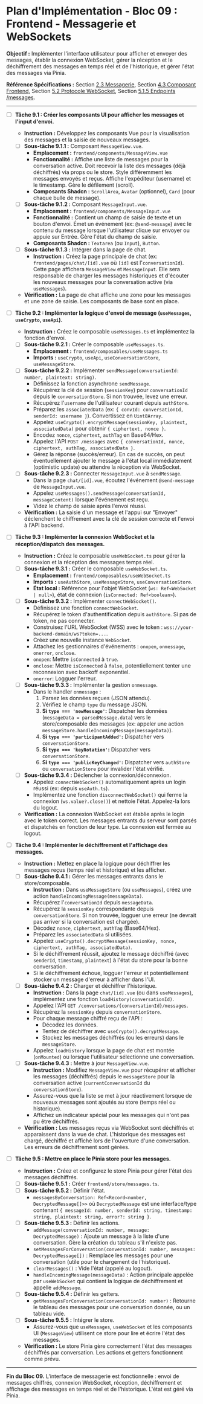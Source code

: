 # Plan d'Implémentation - Bloc 09 : Frontend - Messagerie et WebSockets

**Objectif :** Implémenter l'interface utilisateur pour afficher et envoyer des messages, établir la connexion WebSocket, gérer la réception et le déchiffrement des messages en temps réel et de l'historique, et gérer l'état des messages via Pinia.

**Référence Spécifications :** Section [2.3 Messagerie](specifications_techniques.md#23-messagerie), Section [4.3 Composant Frontend](specifications_techniques.md#43-composant-frontend), Section [5.2 Protocole WebSocket](specifications_techniques.md#52-protocole-websocket), Section [5.1.5 Endpoints /messages](specifications_techniques.md#515-endpoints-messages).

---

- [ ] **Tâche 9.1 : Créer les composants UI pour afficher les messages et l'input d'envoi.**
    - **Instruction :** Développez les composants Vue pour la visualisation des messages et la saisie de nouveaux messages.
    - [ ] **Sous-tâche 9.1.1 :** Composant `MessageView.vue`.
        - **Emplacement :** `frontend/components/MessageView.vue`
        - **Fonctionnalité :** Affiche une liste de messages pour la conversation active. Doit recevoir la liste des messages (déjà déchiffrés) via props ou le store. Style différemment les messages envoyés et reçus. Affiche l'expéditeur (username) et le timestamp. Gère le défilement (scroll).
        - **Composants Shadcn :** `ScrollArea`, `Avatar` (optionnel), `Card` (pour chaque bulle de message).
    - [ ] **Sous-tâche 9.1.2 :** Composant `MessageInput.vue`.
        - **Emplacement :** `frontend/components/MessageInput.vue`
        - **Fonctionnalité :** Contient un champ de saisie de texte et un bouton d'envoi. Émet un événement (ex: `@send-message`) avec le contenu du message lorsque l'utilisateur clique sur envoyer ou appuie sur Entrée. Gère l'état du champ de saisie.
        - **Composants Shadcn :** `Textarea` (ou `Input`), `Button`.
    - [ ] **Sous-tâche 9.1.3 :** Intégrer dans la page de chat.
        - **Instruction :** Créez la page principale de chat (ex: `frontend/pages/chat/[id].vue` où `[id]` est l'`conversationId`). Cette page affichera `MessageView` et `MessageInput`. Elle sera responsable de charger les messages historiques et d'écouter les nouveaux messages pour la conversation active (via `useMessages`).
    - **Vérification :** La page de chat affiche une zone pour les messages et une zone de saisie. Les composants de base sont en place.

- [ ] **Tâche 9.2 : Implémenter la logique d'envoi de message (`useMessages`, `useCrypto`, `useApi`).**
    - **Instruction :** Créez le composable `useMessages.ts` et implémentez la fonction d'envoi.
    - [ ] **Sous-tâche 9.2.1 :** Créer le composable `useMessages.ts`.
        - **Emplacement :** `frontend/composables/useMessages.ts`
        - **Imports :** `useCrypto`, `useApi`, `useConversationStore`, `useMessageStore`.
    - [ ] **Sous-tâche 9.2.2 :** Implémenter `sendMessage(conversationId: number, plaintext: string)`.
        - Définissez la fonction asynchrone `sendMessage`.
        - Récupérez la clé de session (`sessionKey`) pour `conversationId` depuis le `conversationStore`. Si non trouvée, levez une erreur.
        - Récupérez l'`username` de l'utilisateur courant depuis `authStore`.
        - Préparez les `associatedData` (ex: `{ convId: conversationId, senderId: username }`). Convertissez en `Uint8Array`.
        - Appelez `useCrypto().encryptMessage(sessionKey, plaintext, associatedData)` pour obtenir `{ ciphertext, nonce }`.
        - Encodez `nonce`, `ciphertext`, `authTag` en Base64/Hex.
        - Appelez l'API `POST /messages` avec `{ conversationId, nonce, ciphertext, authTag, associatedData }`.
        - Gérez la réponse (succès/erreur). En cas de succès, on peut éventuellement ajouter le message à l'état local immédiatement (optimistic update) ou attendre la réception via WebSocket.
    - [ ] **Sous-tâche 9.2.3 :** Connecter `MessageInput.vue` à `sendMessage`.
        - Dans la page `chat/[id].vue`, écoutez l'événement `@send-message` de `MessageInput.vue`.
        - Appelez `useMessages().sendMessage(conversationId, messageContent)` lorsque l'événement est reçu.
        - Videz le champ de saisie après l'envoi réussi.
    - **Vérification :** La saisie d'un message et l'appui sur "Envoyer" déclenchent le chiffrement avec la clé de session correcte et l'envoi à l'API backend.

- [ ] **Tâche 9.3 : Implémenter la connexion WebSocket et la réception/dispatch des messages.**
    - **Instruction :** Créez le composable `useWebSocket.ts` pour gérer la connexion et la réception des messages temps réel.
    - [ ] **Sous-tâche 9.3.1 :** Créer le composable `useWebSocket.ts`.
        - **Emplacement :** `frontend/composables/useWebSocket.ts`
        - **Imports :** `useAuthStore`, `useMessageStore`, `useConversationStore`.
        - **État local :** Référence pour l'objet WebSocket (`ws: Ref<WebSocket | null>`), état de connexion (`isConnected: Ref<boolean>`).
    - [ ] **Sous-tâche 9.3.2 :** Implémenter `connectWebSocket()`.
        - Définissez une fonction `connectWebSocket`.
        - Récupérez le token d'authentification depuis `authStore`. Si pas de token, ne pas connecter.
        - Construisez l'URL WebSocket (WSS) avec le token : `wss://your-backend-domain/ws?token=...`.
        - Créez une nouvelle instance `WebSocket`.
        - Attachez les gestionnaires d'événements : `onopen`, `onmessage`, `onerror`, `onclose`.
        - `onopen`: Mettre `isConnected` à `true`.
        - `onclose`: Mettre `isConnected` à `false`, potentiellement tenter une reconnexion avec backoff exponentiel.
        - `onerror`: Logguer l'erreur.
    - [ ] **Sous-tâche 9.3.3 :** Implémenter la gestion `onmessage`.
        - Dans le handler `onmessage` :
            1. Parsez les données reçues (JSON attendu).
            2. Vérifiez le champ `type` du message JSON.
            3. **Si `type === 'newMessage'`:** Dispatcher les données (`messageData = parsedMessage.data`) vers le store/composable des messages (ex: appeler une action `messageStore.handleIncomingMessage(messageData)`).
            4. **Si `type === 'participantAdded'`:** Dispatcher vers `conversationStore`.
            5. **Si `type === 'keyRotation'`:** Dispatcher vers `conversationStore`.
            6. **Si `type === 'publicKeyChanged'`:** Dispatcher vers `authStore` ou `conversationStore` pour invalider l'état vérifié.
    - [ ] **Sous-tâche 9.3.4 :** Déclencher la connexion/déconnexion.
        - Appelez `connectWebSocket()` automatiquement après un login réussi (ex: depuis `useAuth.ts`).
        - Implémentez une fonction `disconnectWebSocket()` qui ferme la connexion (`ws.value?.close()`) et nettoie l'état. Appelez-la lors du logout.
    - **Vérification :** La connexion WebSocket est établie après le login avec le token correct. Les messages entrants du serveur sont parsés et dispatchés en fonction de leur type. La connexion est fermée au logout.

- [ ] **Tâche 9.4 : Implémenter le déchiffrement et l'affichage des messages.**
    - **Instruction :** Mettez en place la logique pour déchiffrer les messages reçus (temps réel et historique) et les afficher.
    - [ ] **Sous-tâche 9.4.1 :** Gérer les messages entrants dans le store/composable.
        - **Instruction :** Dans `useMessageStore` (ou `useMessages`), créez une action `handleIncomingMessage(messageData)`.
        - Récupérez l'`conversationId` depuis `messageData`.
        - Récupérez la `sessionKey` correspondante depuis `conversationStore`. Si non trouvée, logguer une erreur (ne devrait pas arriver si la conversation est chargée).
        - Décodez `nonce`, `ciphertext`, `authTag` (Base64/Hex).
        - Préparez les `associatedData` si utilisées.
        - Appelez `useCrypto().decryptMessage(sessionKey, nonce, ciphertext, authTag, associatedData)`.
        - Si le déchiffrement réussit, ajoutez le message déchiffré (avec `senderId`, `timestamp`, `plaintext`) à l'état du store pour la bonne conversation.
        - Si le déchiffrement échoue, logguer l'erreur et potentiellement stocker un message d'erreur à afficher dans l'UI.
    - [ ] **Sous-tâche 9.4.2 :** Charger et déchiffrer l'historique.
        - **Instruction :** Dans la page `chat/[id].vue` (ou dans `useMessages`), implémentez une fonction `loadHistory(conversationId)`.
        - Appelez l'API `GET /conversations/{conversationId}/messages`.
        - Récupérez la `sessionKey` depuis `conversationStore`.
        - Pour chaque message chiffré reçu de l'API :
            - Décodez les données.
            - Tentez de déchiffrer avec `useCrypto().decryptMessage`.
            - Stockez les messages déchiffrés (ou les erreurs) dans le `messageStore`.
        - Appelez `loadHistory` lorsque la page de chat est montée (`onMounted`) ou lorsque l'utilisateur sélectionne une conversation.
    - [ ] **Sous-tâche 9.4.3 :** Mettre à jour `MessageView.vue`.
        - **Instruction :** Modifiez `MessageView.vue` pour récupérer et afficher les messages (déchiffrés) depuis le `messageStore` pour la conversation active (`currentConversationId` du `conversationStore`).
        - Assurez-vous que la liste se met à jour réactivement lorsque de nouveaux messages sont ajoutés au store (temps réel ou historique).
        - Affichez un indicateur spécial pour les messages qui n'ont pas pu être déchiffrés.
    - **Vérification :** Les messages reçus via WebSocket sont déchiffrés et apparaissent dans la vue de chat. L'historique des messages est chargé, déchiffré et affiché lors de l'ouverture d'une conversation. Les erreurs de déchiffrement sont gérées.

- [ ] **Tâche 9.5 : Mettre en place le Pinia store pour les messages.**
    - **Instruction :** Créez et configurez le store Pinia pour gérer l'état des messages déchiffrés.
    - [ ] **Sous-tâche 9.5.1 :** Créer `frontend/store/messages.ts`.
    - [ ] **Sous-tâche 9.5.2 :** Définir l'état.
        - `messagesByConversation: Ref<Record<number, DecryptedMessage[]>>` où `DecryptedMessage` est une interface/type contenant `{ messageId: number, senderId: string, timestamp: string, plaintext: string, error?: string }`.
    - [ ] **Sous-tâche 9.5.3 :** Définir les actions.
        - `addMessage(conversationId: number, message: DecryptedMessage)` : Ajoute un message à la liste d'une conversation. Gère la création du tableau s'il n'existe pas.
        - `setMessagesForConversation(conversationId: number, messages: DecryptedMessage[])` : Remplace les messages pour une conversation (utile pour le chargement de l'historique).
        - `clearMessages()` : Vide l'état (appelé au logout).
        - `handleIncomingMessage(messageData)` : Action principale appelée par `useWebSocket` qui contient la logique de déchiffrement et appelle `addMessage`.
    - [ ] **Sous-tâche 9.5.4 :** Définir les getters.
        - `getMessagesForConversation(conversationId: number)` : Retourne le tableau des messages pour une conversation donnée, ou un tableau vide.
    - [ ] **Sous-tâche 9.5.5 :** Intégrer le store.
        - Assurez-vous que `useMessages`, `useWebSocket` et les composants UI (`MessageView`) utilisent ce store pour lire et écrire l'état des messages.
    - **Vérification :** Le store Pinia gère correctement l'état des messages déchiffrés par conversation. Les actions et getters fonctionnent comme prévu.

---
**Fin du Bloc 09.** L'interface de messagerie est fonctionnelle : envoi de messages chiffrés, connexion WebSocket, réception, déchiffrement et affichage des messages en temps réel et de l'historique. L'état est géré via Pinia.